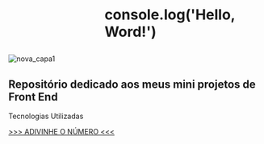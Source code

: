 # <ul><ul><ul><ul>console.log('Hello, Word!')</ul></ul></ul></ul>
![nova_capa1](https://user-images.githubusercontent.com/111925696/210267659-cb7e3a6a-1af6-44dc-b8e7-42534c67e475.png)
 <h2>Repositório dedicado aos meus mini projetos de Front End</h2>
 <p>
  Tecnologias Utilizadas
 </p>

<a href="https://melquetrindade.github.io/front_end/adivinhe_num/ex6.html">>>> ADIVINHE O NÚMERO <<< </a>
